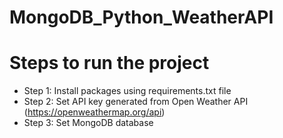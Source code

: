 # MongoDB_Python_WeatherAPI


# Steps to run the project

- Step 1: Install packages using requirements.txt file
- Step 2: Set API key generated from Open Weather API (https://openweathermap.org/api)
- Step 3: Set MongoDB database
